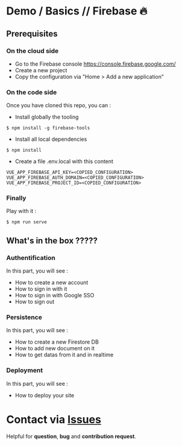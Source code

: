 # Demo / Basics // Firebase 🔥
## Prerequisites

### On the cloud side
* Go to the Firebase console https://console.firebase.google.com/
* Create a new project
* Copy the configuration via "Home > Add a new application"

### On the code side
Once you have cloned this repo, you can :

* Install globally the tooling

```
$ npm install -g firebase-tools
```

* Install all local dependencies

```
$ npm install
```

* Create a file .env.local with this content

```
VUE_APP_FIREBASE_API_KEY=<COPIED_CONFIGURATION>
VUE_APP_FIREBASE_AUTH_DOMAIN=<COPIED_CONFIGURATION>
VUE_APP_FIREBASE_PROJECT_ID=<COPIED_CONFIGURATION>
```

### Finally
Play with it :

```
$ npm run serve
```

## What's in the box ?????
### Authentification
In this part, you will see :
* How to create a new account
* How to sign in with it
* How to sign in with Google SSO
* How to sign out

### Persistence
In this part, you will see :
* How to create a new Firestore DB
* How to add new document on it
* How to get datas from it and in realtime

### Deployment
In this part, you will see :
* How to deploy your site

# Contact via [Issues](https://github.com/fgruchala/demo-firebase-basics/issues)
Helpful for **question**, **bug** and **contribution request**.

